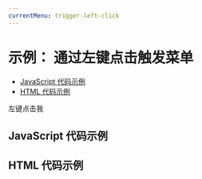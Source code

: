 ```yaml
---
currentMenu: trigger-left-click  
---
```


# 示例： 通过左键点击触发菜单

<!-- START doctoc generated TOC please keep comment here to allow auto update -->
<!-- DON'T EDIT THIS SECTION, INSTEAD RE-RUN doctoc TO UPDATE -->


- [JavaScript 代码示例](#example-code)
- [HTML 代码示例](#example-html)

<!-- END doctoc generated TOC please keep comment here to allow auto update -->

<span class="context-menu-one btn btn-neutral">左键点击我</span>

## JavaScript 代码示例

<script type="text/javascript" class="showcase">
$(function(){
    $.contextMenu({
        selector: '.context-menu-one', 
        trigger: 'left',
        callback: function(key, options) {
            var m = "你点击了： " + key;
            window.console && console.log(m) || alert(m); 
        },
        items: {
            "edit": {name: "编辑", icon: "edit"},
            "cut": {name: "剪切", icon: "cut"},
            "copy": {name: "复制", icon: "copy"},
            "paste": {name: "粘贴", icon: "paste"},
            "delete": {name: "删除", icon: "delete"},
            "sep1": "---------",
            "quit": {name: "退出", icon: function($element, key, item){ return 'context-menu-icon context-menu-icon-quit'; }}
        }
    });
});
</script>

## HTML 代码示例
<div style="display:none;" class="showcase" data-showcase-import=".context-menu-one"></div>